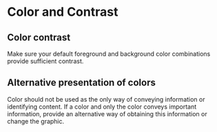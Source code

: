 # Color and Contrast

## C**olor contrast**

Make sure your default foreground and background color combinations provide sufficient contrast.

## **Alternative presentation of colors**

Color should not be used as the only way of conveying information or identifying content. If a color and only the color conveys important information, provide an alternative way of obtaining this information or change the graphic. 

